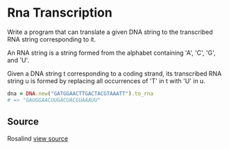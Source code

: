 # Rna Transcription

Write a program that can translate a given DNA string to the transcribed RNA string corresponding to it.

An RNA string is a string formed from the alphabet containing 'A', 'C', 'G', and 'U'.

Given a DNA string t corresponding to a coding strand, its transcribed RNA string u is formed by replacing all occurrences of 'T' in t with 'U' in u.


```ruby
dna = DNA.new("GATGGAACTTGACTACGTAAATT").to_rna
# => "GAUGGAACUUGACUACGUAAAUU"
```


## Source

Rosalind [view source](http://rosalind.info/problems/rna)
